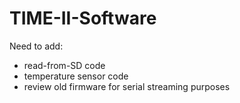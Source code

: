 # TIME-II-Software

Need to add:
- read-from-SD code
- temperature sensor code
- review old firmware for serial streaming purposes
